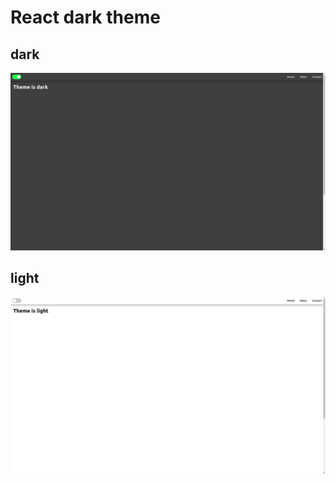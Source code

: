 # React dark theme

## dark
![image info](./assets/dark.png)

## light
![image info](./assets/light.png)